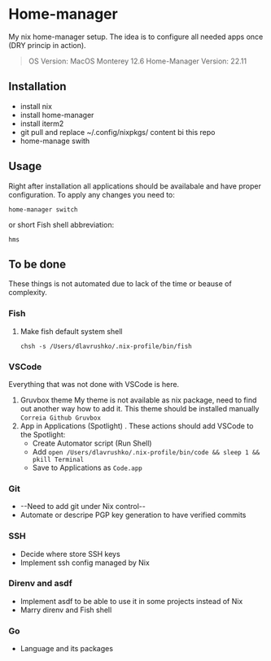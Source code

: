 # Home-manager
My nix home-manager setup.
The idea is to configure all needed apps once (DRY princip in action).

> OS Version: MacOS Monterey 12.6
> Home-Manager Version: 22.11

## Installation
- install nix
- install home-manager
- install iterm2
- git pull and replace ~/.config/nixpkgs/ content bi this repo
- home-manage swith

## Usage
Right after installation all applications should be availabale and have proper configuration.
To apply any changes you need to:
```shell
home-manager switch
```
or short Fish shell abbreviation:
```shell
hms
```
## To be done
These things is not automated due to lack of the time or beause of complexity.

### Fish
1. Make fish default system shell
    ```shell
    chsh -s /Users/dlavrushko/.nix-profile/bin/fish
    ```
### VSCode
Everything that was not done with VSCode is here.
1. Gruvbox theme
    My theme is not available as nix package, need to find out another way how to add it.
    This  theme should be installed manually `Correia Github Gruvbox`
2. App in Applications (Spotlight) .
These actions should add VSCode to the Spotlight:
    - Create Automator script (Run Shell)
    - Add `open /Users/dlavrushko/.nix-profile/bin/code && sleep 1 && pkill Terminal`
    - Save to Applications as `Code.app`

### Git
- --Need to add git under Nix control--
- Automate or descripe PGP key generation to have verified commits

### SSH
- Decide where store SSH keys
- Implement ssh config managed by Nix

### Direnv and asdf
- Implement asdf to be able to use it in some projects instead of Nix
- Marry direnv and Fish shell

### Go
- Language and its packages

